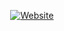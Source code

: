 <p align="center">
<a href="https://Technocyber.ml"><img title="Website" src="https://img.shields.io/badge/Click Here-To Visit-brightgreen?style=for-the-badge&logo=Website"></a>
</p>
